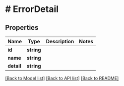 # # ErrorDetail

## Properties

Name | Type | Description | Notes
------------ | ------------- | ------------- | -------------
**id** | **string** |  | 
**name** | **string** |  | 
**detail** | **string** |  | 

[[Back to Model list]](../../README.md#documentation-for-models) [[Back to API list]](../../README.md#documentation-for-api-endpoints) [[Back to README]](../../README.md)


